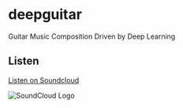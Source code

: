 # deepguitar
Guitar Music Composition Driven by Deep Learning

## Listen

[Listen on Soundcloud](https://soundcloud.com/adityathakkar/deep-guitar)

![SoundCloud Logo](images/soundcloud_logo.png)


